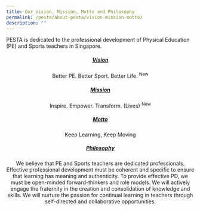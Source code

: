 ```yaml
---
title: Our Vision, Mission, Motto and Philosophy
permalink: /pesta/about-pesta/vision-mission-motto/
description: ""
---
```

PESTA is dedicated to the professional development of Physical Education (PE) and Sports teachers in Singapore.

<h5 style="text-align:center;"><u>Vision</u></h5>
<p style="text-align:center;">Better PE. Better Sport. Better Life. <sup>New</sup></p>
<h5 style="text-align:center;"> <u>Mission</u></h5>
<p style="text-align:center;">Inspire. Empower. Transform. (Lives) <sup>New</sup></p>
<h5 style="text-align:center;"> <u>Motto</u></h5>
<p style="text-align:center;">Keep Learning, Keep Moving</p>
<h5 style="text-align:center;"> <u>Philosophy</u></h5>

<p style="text-align:center;">We believe that PE and Sports teachers are dedicated professionals. Effective professional development must be coherent and specific to ensure that learning has meaning and authenticity. To provide effective PD, we must be open-minded forward-thinkers and role models. We will actively engage the fraternity in the creation and consolidation of knowledge and skills. We will nurture the passion for continual learning in teachers through self-directed and collaborative opportunities.</p>